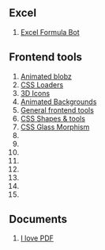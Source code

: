 ## Excel
1) [Excel Formula Bot](https://excelformulabot.com/)

## Frontend tools
1) [Animated blobz](https://toruskit.com/tools/blobz/)
2) [CSS Loaders](https://whirl.netlify.app/)
3) [3D Icons](https://www.3dicons.com/)
4) [Animated Backgrounds](https://animatedbackgrounds.me/)
5) [General frontend tools](https://10015.io/)
6) [CSS Shapes & tools](https://bennettfeely.com/)
7) [CSS Glass Morphism](https://hype4.academy/tools/glassmorphism-generator)
8) []()
9) []()
10) []()
11) []()
12) []()
13) []()
14) []()
15) []()

## Documents
1) [I love PDF](https://www.ilovepdf.com/)

